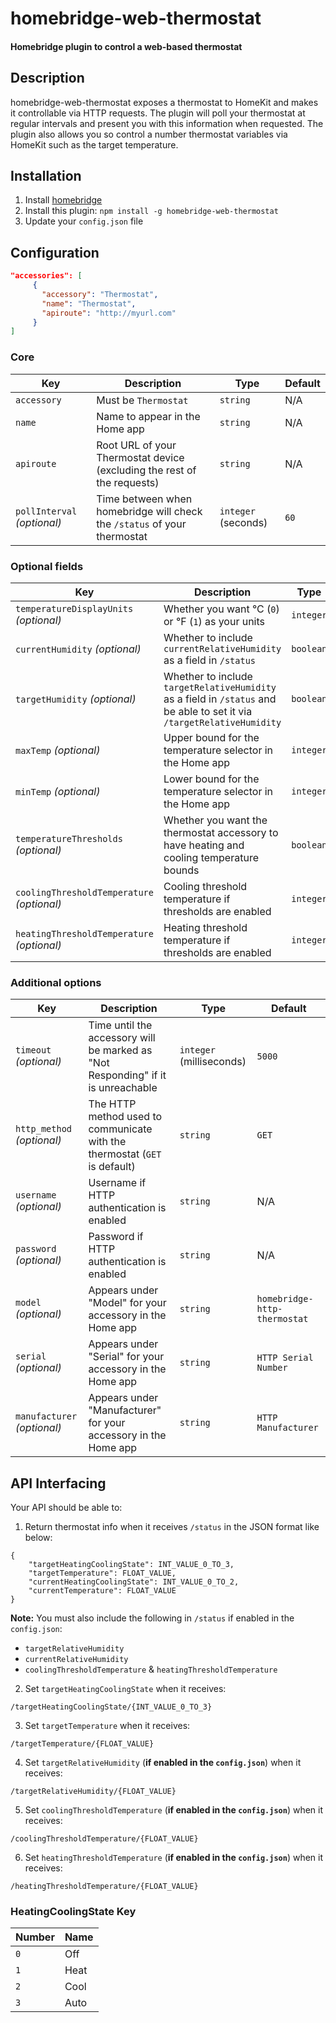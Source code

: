 # homebridge-web-thermostat

#### Homebridge plugin to control a web-based thermostat

## Description

homebridge-web-thermostat exposes a thermostat to HomeKit and makes it controllable via HTTP requests. The plugin will poll your thermostat at regular intervals and present you with this information when requested. The plugin also allows you so control a number thermostat variables via HomeKit such as the target temperature.

## Installation

1. Install [homebridge](https://github.com/nfarina/homebridge#installation-details)
2. Install this plugin: `npm install -g homebridge-web-thermostat`
3. Update your `config.json` file

## Configuration

```json
"accessories": [
     {
       "accessory": "Thermostat",
       "name": "Thermostat",
       "apiroute": "http://myurl.com"
     }
]
```

### Core
| Key | Description | Type | Default |
| --- | --- | --- | --- |
| `accessory` | Must be `Thermostat` | `string` | N/A |
| `name` | Name to appear in the Home app | `string` | N/A |
| `apiroute` | Root URL of your Thermostat device (excluding the rest of the requests) | `string` | N/A |
| `pollInterval` _(optional)_ | Time between when homebridge will check the `/status` of your thermostat | `integer` (seconds) | `60` |

### Optional fields
| Key | Description | Type | Default |
| --- | --- | --- | --- |
| `temperatureDisplayUnits` _(optional)_ | Whether you want °C (`0`) or °F (`1`) as your units | `integer` | `0` |
| `currentHumidity` _(optional)_ | Whether to include `currentRelativeHumidity` as a field in `/status` | `boolean` | `false` |
| `targetHumidity` _(optional)_ | Whether to include `targetRelativeHumidity` as a field in `/status` and be able to set it via `/targetRelativeHumidity` | `boolean` | `false` |
| `maxTemp` _(optional)_ | Upper bound for the temperature selector in the Home app | `integer` | `30` |
| `minTemp` _(optional)_ | Lower bound for the temperature selector in the Home app | `integer` | `15` |
| `temperatureThresholds` _(optional)_ | Whether you want the thermostat accessory to have heating and cooling temperature bounds | `boolean` | `false` |
| `coolingThresholdTemperature` _(optional)_ | Cooling threshold temperature if thresholds are enabled | `integer` | `30` |
| `heatingThresholdTemperature` _(optional)_ | Heating threshold temperature if thresholds are enabled | `integer` | `20` |

### Additional options
| Key | Description | Type | Default |
| --- | --- | --- | --- |
| `timeout` _(optional)_ | Time until the accessory will be marked as "Not Responding" if it is unreachable | `integer` (milliseconds) | `5000` |
| `http_method` _(optional)_ | The HTTP method used to communicate with the thermostat (`GET` is default) | `string` | `GET` |
| `username` _(optional)_ | Username if HTTP authentication is enabled | `string` | N/A |
| `password` _(optional)_ | Password if HTTP authentication is enabled | `string` | N/A |
| `model` _(optional)_ | Appears under "Model" for your accessory in the Home app | `string` |`homebridge-http-thermostat` |
| `serial` _(optional)_ | Appears under "Serial" for your accessory in the Home app | `string` | `HTTP Serial Number` |
| `manufacturer` _(optional)_ | Appears under "Manufacturer" for your accessory in the Home app | `string` | `HTTP Manufacturer` |

## API Interfacing

Your API should be able to:

1. Return thermostat info when it receives `/status` in the JSON format like below:
```
{
    "targetHeatingCoolingState": INT_VALUE_0_TO_3,
    "targetTemperature": FLOAT_VALUE,
    "currentHeatingCoolingState": INT_VALUE_0_TO_2,
    "currentTemperature": FLOAT_VALUE
}
```

**Note:** You must also include the following in `/status` if enabled in the `config.json`:

- `targetRelativeHumidity`
- `currentRelativeHumidity`
- `coolingThresholdTemperature` & `heatingThresholdTemperature`

2. Set `targetHeatingCoolingState` when it receives:
```
/targetHeatingCoolingState/{INT_VALUE_0_TO_3}
```

3. Set `targetTemperature` when it receives:
```
/targetTemperature/{FLOAT_VALUE}
```

4. Set `targetRelativeHumidity` (**if enabled in the `config.json`**) when it receives:
```
/targetRelativeHumidity/{FLOAT_VALUE}
```

5. Set `coolingThresholdTemperature` (**if enabled in the `config.json`**) when it receives:
```
/coolingThresholdTemperature/{FLOAT_VALUE}
```

6. Set `heatingThresholdTemperature` (**if enabled in the `config.json`**) when it receives:
```
/heatingThresholdTemperature/{FLOAT_VALUE}
```

### HeatingCoolingState Key

| Number | Name |
| --- | --- |
| `0` | Off |
| `1` | Heat |
| `2` | Cool |
| `3` | Auto |
